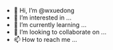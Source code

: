 - 👋 Hi, I’m @wxuedong
- 👀 I’m interested in ...
- 🌱 I’m currently learning ...
- 💞️ I’m looking to collaborate on ...
- 📫 How to reach me ...

<!---
wxuedong/wxuedong is a ✨ special ✨ repository because its `README.md` (this file) appears on your GitHub profile.
You can click the Preview link to take a look at your changes.
--->
